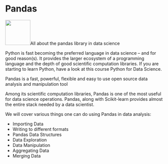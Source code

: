 # Pandas

 <img height="80" src="https://files.cdn.thinkific.com/file_uploads/118220/images/678/084/64c/1__oSOImPmBFeKj8vqE4FCkQ.jpeg">All about the pandas library in data science


Python is fast becoming the preferred language in data science – and for good reason(s). It provides the larger ecosystem of a programming language and the depth of good scientific computation libraries. If you are starting to learn Python, have a look at this course Python for Data Science.


Pandas is a fast, powerful, flexible and easy to use open source data analysis and manipulation tool

Among its scientific computation libraries, Pandas is one of the most useful for data science operations. Pandas, along with Scikit-learn provides almost the entire stack needed by a data scientist.

We will cover various things one can do using Pandas in data analysis:

- Importing Data
- Writing to different formats
- Pandas Data Structures
- Data Exploration
- Data Manipulation
- Aggregating Data
- Merging Data  
